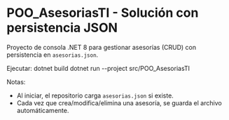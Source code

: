 # POO_AsesoriasTI - Solución con persistencia JSON

Proyecto de consola .NET 8 para gestionar asesorías (CRUD) con persistencia en `asesorias.json`.

Ejecutar:
  dotnet build
  dotnet run --project src/POO_AsesoriasTI

Notas:
- Al iniciar, el repositorio carga `asesorias.json` si existe.
- Cada vez que crea/modifica/elimina una asesoría, se guarda el archivo automáticamente.
